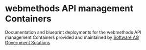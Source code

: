 # webmethods API management Containers

Documentation and blueprint deployments for the webmethods API management Containers provided and maintained by [Software AG Government Solutions](https://www.softwareaggov.com/)
